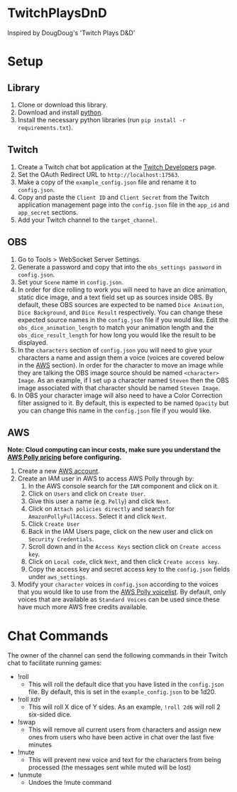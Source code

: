 # TwitchPlaysDnD
Inspired by DougDoug's 'Twitch Plays D&amp;D' 

# Setup

## Library

1. Clone or download this library.
1. Download and install [python](https://www.python.org/downloads/).
1. Install the necessary python libraries (run `pip install -r requirements.txt`).

## Twitch

1. Create a Twitch chat bot application at the [Twitch Developers](https://dev.twitch.tv/console/apps) page.
1. Set the OAuth Redirect URL to `http://localhost:17563`.
1. Make a copy of the `example_config.json` file and rename it to `config.json`.
1. Copy and paste the `Client ID` and `Client Secret` from the Twitch application management page into the `config.json` file in the `app_id` and `app_secret` sections.
1. Add your Twitch channel to the `target_channel`.

## OBS

1. Go to Tools > WebSocket Server Settings.
1. Generate a password and copy that into the `obs_settings password` in `config.json`. 
1. Set your `Scene` name in `config.json`.
1. In order for dice rolling to work you will need to have an dice animation, static dice image, and a text field set up as sources inside OBS. By default, these OBS sources are expected to be named `Dice Animation`, `Dice Background`, and `Dice Result` respectively. You can change these expected source names in the `config.json` file if you would like. Edit the `obs_dice_animation_length` to match your animation length and the `obs_dice_result_length` for how long you would like the result to be displayed.
1. In the `characters` section of `config.json` you will need to give your characters a name and assign them a voice (voices are covered below in the [AWS](#aws) section). In order for the character to move an image while they are talking the OBS image source should be named `<character> Image`. As an example, if I set up a character named `Steven` then the OBS image associated with that character should be named `Steven Image`.
1. In OBS your character image will also need to have a Color Correction filter assigned to it. By default, this is expected to be named `Opacity` but you can change this name in the `config.json` file if you would like.

## AWS

**Note: Cloud computing can incur costs, make sure you understand the [AWS Polly pricing](https://aws.amazon.com/polly/pricing/) before configuring.**

1. Create a new [AWS account](https://aws.amazon.com/).
1. Create an IAM user in AWS to access AWS Polly through by:
    1. In the AWS console search for the `IAM` component and click on it.
    1. Click on `Users` and click on `Create User`.
    1. Give this user a name (e.g. `Polly`) and click `Next`.
    1. Click on `Attach policies directly` and search for `AmazonPollyFullAccess`. Select it and click `Next`.
    1. Click `Create User`
    1. Back in the IAM Users page, click on the new user and click on `Security Credentials`.
    1. Scroll down and in the `Access Keys` section click on `Create access key`.
    1. Click on `Local code`, click `Next`, and then click `Create access key`.
    1. Copy the access key and secret access key to the `config.json` fields under `aws_settings`.
1. Modify your `character` voices in `config.json` according to the voices that you would like to use from the [AWS Polly voicelist](https://docs.aws.amazon.com/polly/latest/dg/voicelist.html). By default, only voices that are available as `Standard Voices` can be used since these have much more AWS free credits available.

# Chat Commands

The owner of the channel can send the following commands in their Twitch chat to facilitate running games:

- !roll
    - This will roll the default dice that you have listed in the `config.json` file. By default, this is set in the `example_config.json` to be 1d20.
- !roll `X`d`Y`
    - This will roll X dice of Y sides. As an example, `!roll 2d6` will roll 2 six-sided dice.
- !swap
    - This will remove all current users from characters and assign new ones from users who have been active in chat over the last five minutes
- !mute
    - This will prevent new voice and text for the characters from being processed (the messages sent while muted will be lost)
- !unmute
    - Undoes the !mute command
